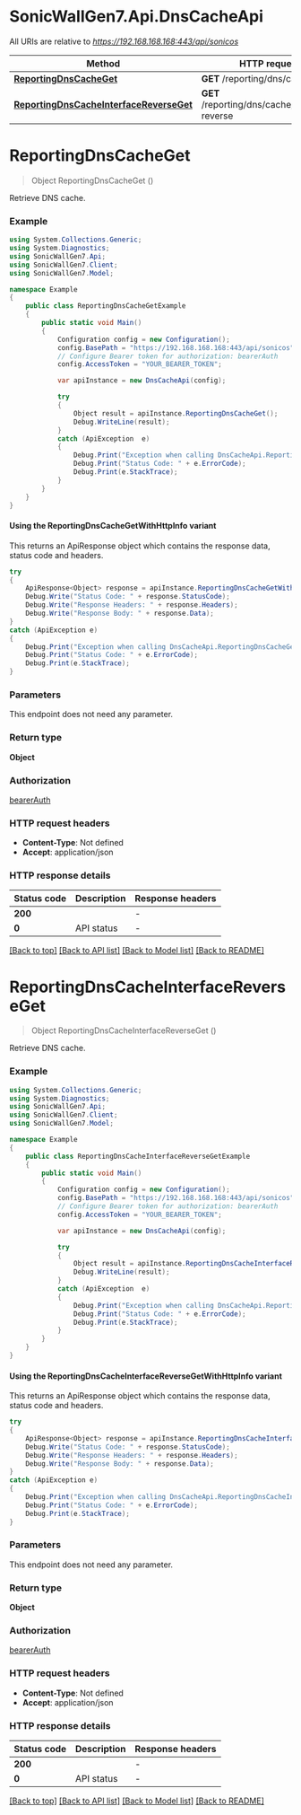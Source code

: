 # SonicWallGen7.Api.DnsCacheApi

All URIs are relative to *https://192.168.168.168:443/api/sonicos*

| Method | HTTP request | Description |
|--------|--------------|-------------|
| [**ReportingDnsCacheGet**](DnsCacheApi.md#reportingdnscacheget) | **GET** /reporting/dns/cache |  |
| [**ReportingDnsCacheInterfaceReverseGet**](DnsCacheApi.md#reportingdnscacheinterfacereverseget) | **GET** /reporting/dns/cache/interface-reverse |  |

<a id="reportingdnscacheget"></a>
# **ReportingDnsCacheGet**
> Object ReportingDnsCacheGet ()



Retrieve DNS cache.

### Example
```csharp
using System.Collections.Generic;
using System.Diagnostics;
using SonicWallGen7.Api;
using SonicWallGen7.Client;
using SonicWallGen7.Model;

namespace Example
{
    public class ReportingDnsCacheGetExample
    {
        public static void Main()
        {
            Configuration config = new Configuration();
            config.BasePath = "https://192.168.168.168:443/api/sonicos";
            // Configure Bearer token for authorization: bearerAuth
            config.AccessToken = "YOUR_BEARER_TOKEN";

            var apiInstance = new DnsCacheApi(config);

            try
            {
                Object result = apiInstance.ReportingDnsCacheGet();
                Debug.WriteLine(result);
            }
            catch (ApiException  e)
            {
                Debug.Print("Exception when calling DnsCacheApi.ReportingDnsCacheGet: " + e.Message);
                Debug.Print("Status Code: " + e.ErrorCode);
                Debug.Print(e.StackTrace);
            }
        }
    }
}
```

#### Using the ReportingDnsCacheGetWithHttpInfo variant
This returns an ApiResponse object which contains the response data, status code and headers.

```csharp
try
{
    ApiResponse<Object> response = apiInstance.ReportingDnsCacheGetWithHttpInfo();
    Debug.Write("Status Code: " + response.StatusCode);
    Debug.Write("Response Headers: " + response.Headers);
    Debug.Write("Response Body: " + response.Data);
}
catch (ApiException e)
{
    Debug.Print("Exception when calling DnsCacheApi.ReportingDnsCacheGetWithHttpInfo: " + e.Message);
    Debug.Print("Status Code: " + e.ErrorCode);
    Debug.Print(e.StackTrace);
}
```

### Parameters
This endpoint does not need any parameter.
### Return type

**Object**

### Authorization

[bearerAuth](../README.md#bearerAuth)

### HTTP request headers

 - **Content-Type**: Not defined
 - **Accept**: application/json


### HTTP response details
| Status code | Description | Response headers |
|-------------|-------------|------------------|
| **200** |  |  -  |
| **0** | API status |  -  |

[[Back to top]](#) [[Back to API list]](../README.md#documentation-for-api-endpoints) [[Back to Model list]](../README.md#documentation-for-models) [[Back to README]](../README.md)

<a id="reportingdnscacheinterfacereverseget"></a>
# **ReportingDnsCacheInterfaceReverseGet**
> Object ReportingDnsCacheInterfaceReverseGet ()



Retrieve DNS cache.

### Example
```csharp
using System.Collections.Generic;
using System.Diagnostics;
using SonicWallGen7.Api;
using SonicWallGen7.Client;
using SonicWallGen7.Model;

namespace Example
{
    public class ReportingDnsCacheInterfaceReverseGetExample
    {
        public static void Main()
        {
            Configuration config = new Configuration();
            config.BasePath = "https://192.168.168.168:443/api/sonicos";
            // Configure Bearer token for authorization: bearerAuth
            config.AccessToken = "YOUR_BEARER_TOKEN";

            var apiInstance = new DnsCacheApi(config);

            try
            {
                Object result = apiInstance.ReportingDnsCacheInterfaceReverseGet();
                Debug.WriteLine(result);
            }
            catch (ApiException  e)
            {
                Debug.Print("Exception when calling DnsCacheApi.ReportingDnsCacheInterfaceReverseGet: " + e.Message);
                Debug.Print("Status Code: " + e.ErrorCode);
                Debug.Print(e.StackTrace);
            }
        }
    }
}
```

#### Using the ReportingDnsCacheInterfaceReverseGetWithHttpInfo variant
This returns an ApiResponse object which contains the response data, status code and headers.

```csharp
try
{
    ApiResponse<Object> response = apiInstance.ReportingDnsCacheInterfaceReverseGetWithHttpInfo();
    Debug.Write("Status Code: " + response.StatusCode);
    Debug.Write("Response Headers: " + response.Headers);
    Debug.Write("Response Body: " + response.Data);
}
catch (ApiException e)
{
    Debug.Print("Exception when calling DnsCacheApi.ReportingDnsCacheInterfaceReverseGetWithHttpInfo: " + e.Message);
    Debug.Print("Status Code: " + e.ErrorCode);
    Debug.Print(e.StackTrace);
}
```

### Parameters
This endpoint does not need any parameter.
### Return type

**Object**

### Authorization

[bearerAuth](../README.md#bearerAuth)

### HTTP request headers

 - **Content-Type**: Not defined
 - **Accept**: application/json


### HTTP response details
| Status code | Description | Response headers |
|-------------|-------------|------------------|
| **200** |  |  -  |
| **0** | API status |  -  |

[[Back to top]](#) [[Back to API list]](../README.md#documentation-for-api-endpoints) [[Back to Model list]](../README.md#documentation-for-models) [[Back to README]](../README.md)

